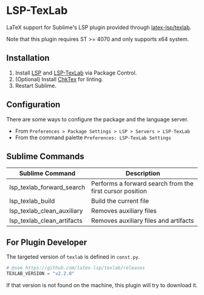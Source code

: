 # LSP-TexLab

LaTeX support for Sublime's LSP plugin provided through [latex-lsp/texlab](https://github.com/latex-lsp/texlab).

Note that this plugin requires ST >= 4070 and only supports x64 system.

## Installation

1. Install [LSP](https://packagecontrol.io/packages/LSP) and
   [LSP-TexLab](https://packagecontrol.io/packages/LSP-TexLab) via Package Control.
1. (Optional) Install [ChkTex](https://ctan.org/tex-archive/support/chktex) for linting.
1. Restart Sublime.

## Configuration

There are some ways to configure the package and the language server.

- From `Preferences > Package Settings > LSP > Servers > LSP-TexLab`
- From the command palette `Preferences: LSP-TexLab Settings`

## Sublime Commands

| Sublime Command            | Description                                              |
| -------------------------- | -------------------------------------------------------- |
| lsp_texlab_forward_search  | Performs a forward search from the first cursor position |
| lsp_texlab_build           | Build the current file                                   |
| lsp_texlab_clean_auxiliary | Removes auxiliary files                                  |
| lsp_texlab_clean_artifacts | Removes auxiliary files and artifacts                    |

## For Plugin Developer

The targeted version of `texlab` is defined in `const.py`.

```py
# @see https://github.com/latex-lsp/texlab/releases
TEXLAB_VERSION = "v2.2.0"
```

If that version is not found on the machine, this plugin will try to download it.
